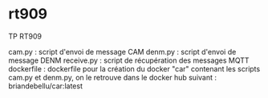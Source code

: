 # rt909
TP RT909

cam.py : script d'envoi de message CAM
denm.py : script d'envoi de message DENM
receive.py : script de récupération des messages MQTT
dockerfile : dockerfile pour la création du docker "car" contenant les scripts cam.py et denm.py, on le retrouve dans le docker hub suivant : briandebellu/car:latest
